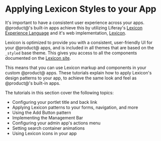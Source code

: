 # Applying Lexicon Styles to your App [](id=applying-lexicon-styles-to-your-app)

It's important to have a consistent user experience across your apps. 
@product@'s built-in apps achieve this by utilizing Liferay's 
[Lexicon Experience Language](https://lexicondesign.io/) and it's web 
implementation, [Lexicon](https://liferay.github.io/clay/).

Lexicon is optimized to provide you with a consistent, user-friendly UI for your 
@product@ apps, and is included in all themes that are based on the `_styled` 
base theme. This gives you access to all the components documented on the 
[Lexicon site](https://liferay.github.io/clay/).

This means that you can use Lexicon markup and components in your custom 
@product@ apps. These tutorials explain how to apply Lexicon's design patterns 
to your app, to achieve the same look and feel as @product@'s built-in apps. 

The tutorials in this section cover the following topics:

- Configuring your portlet title and back link
- Applying Lexicon patterns to your forms, navigation, and more
- Using the Add Button pattern
- Implementing the Management Bar
- Configuring your admin app's actions menu
- Setting search container animations
- Using Lexicon icons in your app
